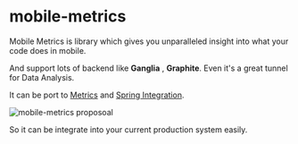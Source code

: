 mobile-metrics
=============
Mobile Metrics  is library which gives you unparalleled insight into what your code does in mobile.

And support lots of backend like **Ganglia** , **Graphite**. Even it's a great tunnel for Data Analysis.

It can be port to [Metrics](https://github.com/codahale/metrics) and  [Spring Integration](http://www.springsource.org/).


![mobile-metrics proposoal](https://raw.github.com/yankay/mobile-metrics/master/doc/proposoal.png)


So it can be integrate into your current production  system easily. 
